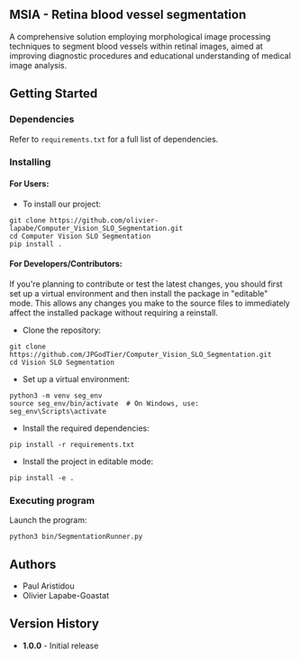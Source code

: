 ## MSIA - Retina blood vessel segmentation
A comprehensive solution employing morphological image processing techniques to segment blood vessels within retinal images, aimed at improving diagnostic procedures and educational understanding of medical image analysis.


## Getting Started

### Dependencies

Refer to `requirements.txt` for a full list of dependencies.

### Installing

#### For Users:

* To install our project: 

```
git clone https://github.com/olivier-lapabe/Computer_Vision_SLO_Segmentation.git
cd Computer Vision SLO Segmentation
pip install .
```

#### For Developers/Contributors:

If you're planning to contribute or test the latest changes, you should first set up a virtual environment and then install the package in "editable" mode. This allows any changes you make to the source files to immediately affect the installed package without requiring a reinstall.

* Clone the repository:

```
git clone https://github.com/JPGodTier/Computer_Vision_SLO_Segmentation.git
cd Vision SLO Segmentation
```

* Set up a virtual environment:

```
python3 -m venv seg_env
source seg_env/bin/activate  # On Windows, use: seg_env\Scripts\activate
```

* Install the required dependencies:

```
pip install -r requirements.txt
```

* Install the project in editable mode:

```
pip install -e . 
```

### Executing program

Launch the program:  
```
python3 bin/SegmentationRunner.py
```

## Authors

* Paul Aristidou
* Olivier Lapabe-Goastat

## Version History

* **1.0.0** - Initial release